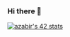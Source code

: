 ### Hi there 👋


[![azabir's 42 stats](https://badge.mediaplus.ma/darkblue/azabir)](https://github.com/oakoudad/badge42)

